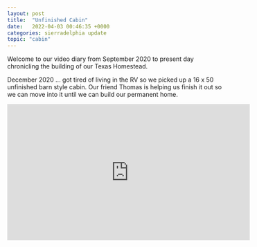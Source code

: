```yaml
---
layout: post
title:  "Unfinished Cabin"
date:   2022-04-03 00:46:35 +0000
categories: sierradelphia update
topic: "cabin"
---
```

Welcome to our video diary from September 2020 to present day chronicling the building of our Texas Homestead.

December 2020 ... got tired of living in the RV so we picked up a 16 x 50 unfinished barn style cabin.  Our friend Thomas is helping us finish it out so we can move into it until we can build our permanent home.

<iframe width="560" height="315" src="https://www.youtube.com/embed/KiBoi-Dnl_E" title="YouTube video player" frameborder="0" allow="accelerometer; autoplay; clipboard-write; encrypted-media; gyroscope; picture-in-picture" allowfullscreen></iframe>